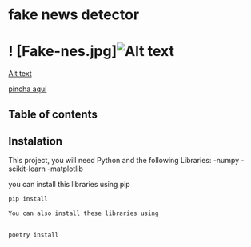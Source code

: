 # fake news detector


! [Fake-nes.jpg]![Alt text](https://www.google.com/url?sa=i&url=https%3A%2F%2Fwww.freepik.es%2Fvector-premium%2Fnoticias-digitales-periodicos-tablet-pc_5834170.htm&psig=AOvVaw07P6GP3WeOsiYzx5kFCgiN&ust=1699034715679000&source=images&cd=vfe&opi=89978449&ved=0CBEQjRxqFwoTCICSutfzpYIDFQAAAAAdAAAAABAJ)
=======
[Alt text](image-1.png)


[pincha aquí]()

## Table of contents

## Instalation
This project, you will need Python and the following Libraries:
-numpy
-scikit-learn
-matplotlib

you can install this libraries using pip

```bash
pip install

You can also install these libraries using


poetry install